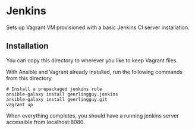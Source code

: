 # Jenkins

Sets up Vagrant VM provisioned with a basic Jenkins CI server installation.


## Installation

You can copy this directory to wherever you like to keep Vagrant files.

With Ansible and Vagrant already installed, run the following commands from this directory.

```
# Install a prepackaged jenkins role
ansible-galaxy install geerlingguy.jenkins
ansible-galaxy install geerlingguy.git
vagrant up
```

When everything completes, you should have a running jenkins server accessible from localhost:8080.
